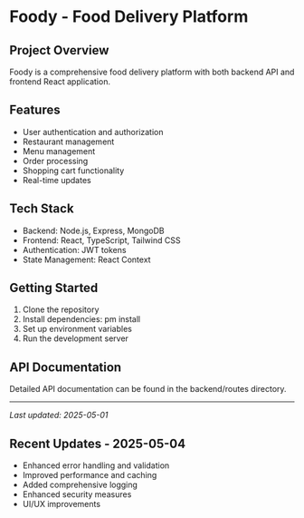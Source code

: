 # Foody - Food Delivery Platform

## Project Overview
Foody is a comprehensive food delivery platform with both backend API and frontend React application.

## Features
- User authentication and authorization
- Restaurant management
- Menu management
- Order processing
- Shopping cart functionality
- Real-time updates

## Tech Stack
- Backend: Node.js, Express, MongoDB
- Frontend: React, TypeScript, Tailwind CSS
- Authentication: JWT tokens
- State Management: React Context

## Getting Started
1. Clone the repository
2. Install dependencies: 
pm install
3. Set up environment variables
4. Run the development server

## API Documentation
Detailed API documentation can be found in the backend/routes directory.

---
*Last updated: 2025-05-01*


## Recent Updates - 2025-05-04
- Enhanced error handling and validation
- Improved performance and caching
- Added comprehensive logging
- Enhanced security measures
- UI/UX improvements
